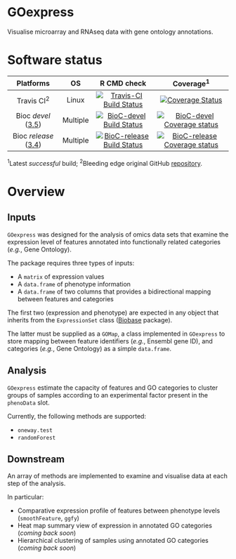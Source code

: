 GOexpress
=======

Visualise microarray and RNAseq data with gene ontology annotations.

# Software status

| Platforms |  OS  | R CMD check | Coverage<sup>1</sup> | 
|:----------------:|:----------------:|:----------------:|:----------------:|
| Travis CI<sup>2</sup> | Linux | [![Travis-CI Build Status](https://travis-ci.org/kevinrue/GOexpress-svn.svg?branch=master)](https://travis-ci.org/kevinrue/GOexpress-svn) | [![Coverage Status](https://img.shields.io/codecov/c/github/kevinrue/GOexpress-svn/master.svg)](https://codecov.io/gh/kevinrue/GOexpress-svn) |
| Bioc _devel_ ([3.5](http://bioconductor.org/packages/3.5/bioc/html/GOexpress.html)) | Multiple | [![BioC-devel Build Status](http://bioconductor.org/shields/build/devel/bioc/GOexpress.svg)](http://bioconductor.org/checkResults/devel/bioc-LATEST/GOexpress) | [![BioC-devel Coverage status](http://bioconductor.org/shields/coverage/devel/GOexpress.svg)](http://bioconductor.org/developers/how-to/unitTesting-guidelines/#coverage) |
| Bioc _release_ ([3.4](http://bioconductor.org/packages/release/bioc/html/TVTB.html)) | Multiple | [![BioC-release Build Status](http://bioconductor.org/shields/build/release/bioc/GOexpress.svg)](http://bioconductor.org/checkResults/release/bioc-LATEST/GOexpress) | [![BioC-release Coverage status](http://bioconductor.org/shields/coverage/release/GOexpress.svg)](http://bioconductor.org/developers/how-to/unitTesting-guidelines/#coverage) |

<sup>1</sup>Latest _successful_ build;
<sup>2</sup>Bleeding edge original GitHub [repository](https://github.com/kevinrue/GOexpress).

# Overview

## Inputs

`GOexpress` was designed for the analysis of omics data sets
that examine the expression level of features annotated into
functionally related categories (*e.g.*, Gene Ontology).

The package requires three types of inputs:

* A `matrix` of expression values
* A `data.frame` of phenotype information
* A `data.frame` of two columns that provides a bidirectional mapping
    between features and categories
    
The first two (expression and phenotype)
are expected in any object that inherits from
the `ExpressionSet` class
([Biobase](https://bioconductor.org/packages/Biobase) package).

The latter must be supplied as a `GOMap`, a class
implemented in `GOexpress` to store mapping between
feature identifiers (*e.g.*, Ensembl gene ID), and categories
(*e.g.*, Gene Ontology) as a simple `data.frame`.


## Analysis

`GOexpress` estimate the capacity of features and GO categories
to cluster groups of samples according to an experimental factor present
in the `phenoData` slot.

Currently, the following methods are supported:

* `oneway.test`
* `randomForest`

## Downstream

An array of methods are implemented to examine and visualise data
at each step of the analysis.

In particular:

* Comparative expression profile of features between phenotype levels
  (`smoothFeature`, `ggfy`)
* Heat map summary view of expression in annotated GO categories
  (*coming back soon*)
* Hierarchical clustering of samples using annotated GO categories
  (*coming back soon*)
